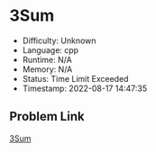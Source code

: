 # 3Sum

- Difficulty: Unknown
- Language: cpp
- Runtime: N/A
- Memory: N/A
- Status: Time Limit Exceeded
- Timestamp: 2022-08-17 14:47:35

## Problem Link
[3Sum](https://leetcode.com/problems/3sum)

